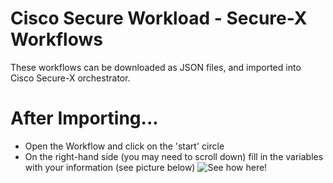 # Cisco Secure Workload - Secure-X Workflows	

These workflows can be downloaded as JSON files, and imported into Cisco Secure-X orchestrator.

# After Importing...

 - Open the Workflow and click on the 'start' circle
 - On the right-hand side (you may need to scroll down) fill in the variables with your information (see picture below)
![See how here!](https://github.com/jlunde-cisco/SecureX/blob/main/workflow_edits.png)

